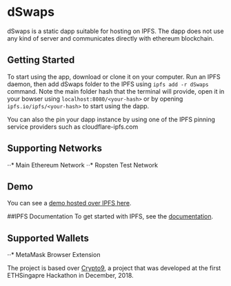 # dSwaps

dSwaps is a static dapp suitable for hosting on IPFS. The dapp does not use any kind of server and communicates directly with ethereum blockchain.

## Getting Started
To start using the app, download or clone it on your computer. Run an IPFS daemon, then add dSwaps folder to the IPFS using
```ipfs add -r dSwaps``` command. Note the main folder hash that the terminal will provide, open it in your bowser using ```localhost:8080/<your-hash>``` or by opening ```ipfs.io/ipfs/<your-hash>``` to start using the dapp.

You can also the pin your dapp instance by using one of the IPFS pinning service providers such as cloudflare-ipfs.com

## Supporting Networks

⋅⋅* Main Ethereum Network
⋅⋅* Ropsten Test Network

## Demo
You can see a [demo hosted over IPFS here](https://cloudflare-ipfs.com/ipfs/QmahpRL1pALo5XUhK2F4H4bovAJQBqHZJnUJGvuicsGHRh/index.html).

##IPFS Documentation
To get started with IPFS, see the [documentation](https://docs.ipfs.io/introduction/usage/).

## Supported Wallets
⋅⋅* MetaMask Browser Extension

The project is based over [Crypto9](https://github.com/eddietio/crypto9), a project that was developed at the first ETHSingapre Hackathon in December, 2018.
